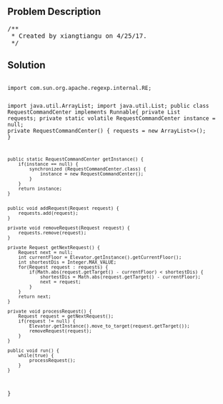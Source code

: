 <!--
<style>
  body { font-family: Arial, sans-serif; }
  .container { max-width: 600px; margin: auto; padding: 20px; }
  .comment-block { background-color: #f9f9f9; padding: 10px; border-left: 5px solid #ccc; }
  .code-block { background-color: #f4f4f4; padding: 10px; border: 1px solid #ddd; }
</style>
-->

<div class='container'>
<h2>Problem Description</h2>
<div class='comment-block'>
<pre>
/**
 * Created by xiangtiangu on 4/25/17.
 */
</pre>
</div>

<h2>Solution</h2>
<div class='code-block'>
<pre><code class='language-java'>
import com.sun.org.apache.regexp.internal.RE;

import java.util.ArrayList;
import java.util.List;
public class RequestCommandCenter implements Runnable{
    private List<Request> requests;
    private static volatile RequestCommandCenter instance = null;
    private RequestCommandCenter() {
        requests = new ArrayList<>();
    }

    public static RequestCommandCenter getInstance() {
        if(instance == null) {
            synchronized (RequestCommandCenter.class) {
                instance = new RequestCommandCenter();
            }
        }
        return instance;
    }


    public void addRequest(Request request) {
        requests.add(request);
    }

    private void removeRequest(Request request) {
        requests.remove(request);
    }

    private Request getNextRequest() {
        Request next = null;
        int currentFloor = Elevator.getInstance().getCurrentFloor();
        int shortestDis = Integer.MAX_VALUE;
        for(Request request : requests) {
            if(Math.abs(request.getTarget() - currentFloor) < shortestDis) {
                shortestDis = Math.abs(request.getTarget() - currentFloor);
                next = request;
            }
        }
        return next;
    }

    private void processRequest() {
        Request request = getNextRequest();
        if(request != null) {
            Elevator.getInstance().move_to_target(request.getTarget());
            removeRequest(request);
        }
    }

    public void run() {
        while(true) {
            processRequest();
        }
    }
}
</code></pre>
</div>
</div>
